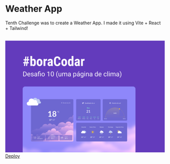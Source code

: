 <h1><strong>Weather App</strong></h1>

<p>Tenth Challenge was to create a Weather App. I made it using Vite + React + Tailwind!</p>
<br>

<img src='./src/assets/capa.png'>

<br>
<a href='https://weather-app-psi-opal.vercel.app/'>Deploy</a>
